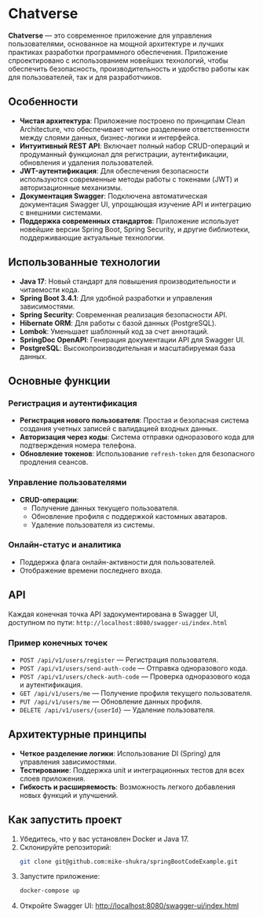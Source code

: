 # Chatverse

**Chatverse** — это современное приложение для управления пользователями, основанное на мощной архитектуре и лучших практиках разработки программного обеспечения. Приложение спроектировано с использованием новейших технологий, чтобы обеспечить безопасность, производительность и удобство работы как для пользователей, так и для разработчиков.

## Особенности

- **Чистая архитектура**: Приложение построено по принципам Clean Architecture, что обеспечивает четкое разделение ответственности между слоями данных, бизнес-логики и интерфейса.
- **Интуитивный REST API**: Включает полный набор CRUD-операций и продуманный функционал для регистрации, аутентификации, обновления и удаления пользователей.
- **JWT-аутентификация**: Для обеспечения безопасности используются современные методы работы с токенами (JWT) и авторизационные механизмы.
- **Документация Swagger**: Подключена автоматическая документация Swagger UI, упрощающая изучение API и интеграцию с внешними системами.
- **Поддержка современных стандартов**: Приложение использует новейшие версии Spring Boot, Spring Security, и другие библиотеки, поддерживающие актуальные технологии.

## Использованные технологии

- **Java 17**: Новый стандарт для повышения производительности и читаемости кода.
- **Spring Boot 3.4.1**: Для удобной разработки и управления зависимостями.
- **Spring Security**: Современная реализация безопасности API.
- **Hibernate ORM**: Для работы с базой данных (PostgreSQL).
- **Lombok**: Уменьшает шаблонный код за счет аннотаций.
- **SpringDoc OpenAPI**: Генерация документации API для Swagger UI.
- **PostgreSQL**: Высокопроизводительная и масштабируемая база данных.

## Основные функции

### Регистрация и аутентификация

- **Регистрация нового пользователя**: Простая и безопасная система создания учетных записей с валидацией входных данных.
- **Авторизация через коды**: Система отправки одноразового кода для подтверждения номера телефона.
- **Обновление токенов**: Использование `refresh-token` для безопасного продления сеансов.

### Управление пользователями

- **CRUD-операции**:
    - Получение данных текущего пользователя.
    - Обновление профиля с поддержкой кастомных аватаров.
    - Удаление пользователя из системы.

### Онлайн-статус и аналитика

- Поддержка флага онлайн-активности для пользователей.
- Отображение времени последнего входа.

## API

Каждая конечная точка API задокументирована в Swagger UI, доступном по пути:
`http://localhost:8080/swagger-ui/index.html`

### Пример конечных точек

- `POST /api/v1/users/register` — Регистрация пользователя.
- `POST /api/v1/users/send-auth-code` — Отправка одноразового кода.
- `POST /api/v1/users/check-auth-code` — Проверка одноразового кода и аутентификация.
- `GET /api/v1/users/me` — Получение профиля текущего пользователя.
- `PUT /api/v1/users/me` — Обновление данных профиля.
- `DELETE /api/v1/users/{userId}` — Удаление пользователя.

## Архитектурные принципы

- **Четкое разделение логики**: Использование DI (Spring) для управления зависимостями.
- **Тестирование**: Поддержка unit и интеграционных тестов для всех слоев приложения.
- **Гибкость и расширяемость**: Возможность легкого добавления новых функций и улучшений.

## Как запустить проект

1. Убедитесь, что у вас установлен Docker и Java 17.
2. Склонируйте репозиторий:
   ```bash
   git clone git@github.com:mike-shukra/springBootCodeExample.git
   ```
3. Запустите приложение:
   ```bash
   docker-compose up
   ```
4. Откройте Swagger UI:
   [http://localhost:8080/swagger-ui/index.html](http://localhost:8080/swagger-ui/index.html)
   